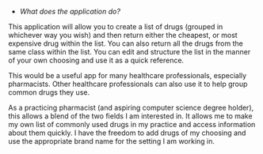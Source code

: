 - *What does the application do?*

This application will allow you to create a list of drugs (grouped in whichever way you wish)
and then return either the cheapest, or most expensive drug within the list. You can also return
all the drugs from the same class within the list. You can edit and structure the list in the manner of
your own choosing and use it as a quick reference.


This would be a useful app for many healthcare professionals,
especially pharmacists. Other healthcare professionals can also
use it to help group common drugs they use.
 
As a practicing pharmacist (and aspiring computer science
degree holder), this allows a blend of the two fields I am
interested in. It allows me to make my own list of commonly used
drugs in my practice and access information about them quickly. I have the freedom to add
drugs of my choosing and use the appropriate brand name for the setting I am working in.

